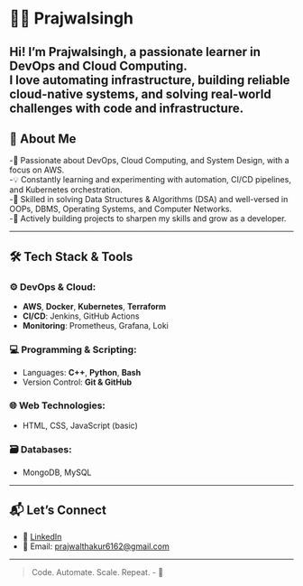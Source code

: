 # 👨‍💻 Prajwalsingh 
 Hi! I’m Prajwalsingh, a passionate learner in DevOps and Cloud Computing.\
 I love automating infrastructure, building reliable cloud-native systems, and solving real-world challenges with code and infrastructure.
---

## 🚀 About Me

 -🔧 Passionate about DevOps, Cloud Computing, and System Design, with a focus on AWS.\
 -💡 Constantly learning and experimenting with automation, CI/CD pipelines, and Kubernetes orchestration.\
 -🧠 Skilled in solving Data Structures & Algorithms (DSA) and well-versed in OOPs, DBMS, Operating Systems, and Computer Networks.\
 -💬 Actively building projects to sharpen my skills and grow as a developer.

---

## 🛠️ Tech Stack & Tools

### ⚙️ DevOps & Cloud:
- **AWS**, **Docker**, **Kubernetes**, **Terraform**
- **CI/CD**: Jenkins, GitHub Actions
- **Monitoring**: Prometheus, Grafana, Loki

### 💻 Programming & Scripting:
- Languages: **C++**, **Python**, **Bash**
- Version Control: **Git & GitHub**

### 🌐 Web Technologies:
- HTML, CSS, JavaScript (basic)

### 🗃️ Databases:
- MongoDB, MySQL
  
---

## 📬 Let’s Connect

- 🔗 [LinkedIn](https://www.linkedin.com/in/prajwalsingh-thakur-26b011263/)
- 📧 Email: prajwalthakur6162@gmail.com
  
---

> Code. Automate. Scale. Repeat. - 🚀

